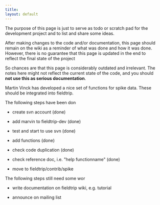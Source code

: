 ```yaml
---
title:
layout: default
---
```


<div class="warning">
The purpose of this page is just to serve as todo or scratch pad for the development project and to list and share some ideas. 

After making changes to the code and/or documentation, this page should remain on the wiki as a reminder of what was done and how it was done. However, there is no guarantee that this page is updated in the end to reflect the final state of the project

So chances are that this page is considerably outdated and irrelevant. The notes here might not reflect the current state of the code, and you should **not use this as serious documentation**.
</div>

Martin Vinck has developed a nice set of functions for spike data. These should be integrated into fieldtrip.

The following steps have been don

*  create svn account (done)

*  add marvin to fieldtrip-dev (done)

*  test and start to use svn (done)

*  add functions (done)

*  check code duplication (done)

*  check reference doc, i.e. "help functionname" (done)

*  move to fieldtrip/contrib/spike

The following steps still need some wor

*  write documentation on fieldtrip wiki, e.g. tutorial

*  announce on mailing list

 
